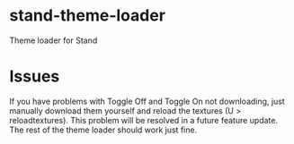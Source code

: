 # stand-theme-loader
Theme loader for Stand

# Issues
If you have problems with Toggle Off and Toggle On not downloading, just manually download them yourself and reload the textures (U > reloadtextures). This problem will be resolved in a future feature update. The rest of the theme loader should work just fine.
